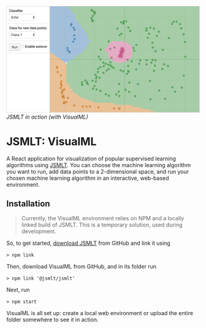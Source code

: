 ![VisualML Screenshot](https://raw.githubusercontent.com/jsmlt/visualml/master/assets/screenshot.png)
 _JSMLT in action (with VisualML)_

# JSMLT: VisualML
A React application for visualization of popular supervised learning algorithms using [JSMLT](https://github.com/jsmlt/jsmlt). You can choose the machine learning algorithm you want to run, add data points to a 2-dimensional space, and run your chosen machine learning algorithm in an interactive, web-based environment.

## Installation
> Currently, the VisualML environment relies on NPM and a locally linked build of JSMLT. This is a temporary solution, used during development.

So, to get started, [download JSMLT](https://github.com/jsmlt/jsmlt) from GitHub and link it using
```
> npm link
```
Then, download VisualML from GitHub, and in its folder run
```
> npm link '@jsmlt/jsmlt'
```
Next, run
```
> npm start
```

VisualML is all set up: create a local web environment or upload the entire folder somewhere to see it in action.
